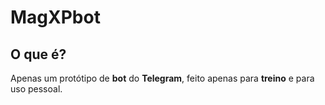 # MagXPbot

## O que é?

  Apenas um protótipo de **bot** do **Telegram**, feito apenas para **treino** e para uso pessoal.
